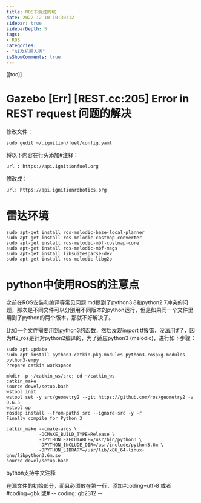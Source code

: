 ```yaml
---
title: ROS下淌过的坑
date: 2022-12-10 10:30:12
sidebar: true
sidebarDepth: 5
tags:
- ROS
categories:
- "AI及机器人等"
isShowComments: true
---
```


[[toc]]


# Gazebo [Err] [REST.cc:205] Error in REST request 问题的解决
修改文件：
```
sudo gedit ~/.ignition/fuel/config.yaml
```
将以下内容在行头添加#注释：
```
url : https://api.ignitionfuel.org
```
修改成：
```
url: https://api.ignitionrobotics.org
```
# 雷达环境
```
sudo apt-get install ros-melodic-base-local-planner
sudo apt-get install ros-melodic-costmap-converter
sudo apt-get install ros-melodic-mbf-costmap-core
sudo apt-get install ros-melodic-mbf-msgs
sudo apt-get install libsuitesparse-dev
sudo apt-get install ros-melodic-libg2o
```
# python中使用ROS的注意点

之前在ROS安装和编译等常见问题.md提到了python3.8和python2.7冲突的问题，那次是不同文件可以分别用不同版本的python运行，但是如果同一个文件里用到了python的两个版本，那就不好解决了。

比如一个文件需要用到python3的函数，然后发现import tf报错，没法用tf了，因为tf2_ros是针对python2编译的，为了适应python3 (melodic)，进行如下步骤：
```
sudo apt update
sudo apt install python3-catkin-pkg-modules python3-rospkg-modules python3-empy
Prepare catkin workspace

mkdir -p ~/catkin_ws/src; cd ~/catkin_ws
catkin_make
source devel/setup.bash
wstool init
wstool set -y src/geometry2 --git https://github.com/ros/geometry2 -v 0.6.5
wstool up
rosdep install --from-paths src --ignore-src -y -r
Finally compile for Python 3

catkin_make --cmake-args \
            -DCMAKE_BUILD_TYPE=Release \
            -DPYTHON_EXECUTABLE=/usr/bin/python3 \
            -DPYTHON_INCLUDE_DIR=/usr/include/python3.6m \
            -DPYTHON_LIBRARY=/usr/lib/x86_64-linux-gnu/libpython3.6m.so
source devel/setup.bash
```

python支持中文注释

在源文件的初始部分，而且必须放在第一行，添加#coding=utf-8 或者 #coding=gbk 或# -- coding: gb2312 --